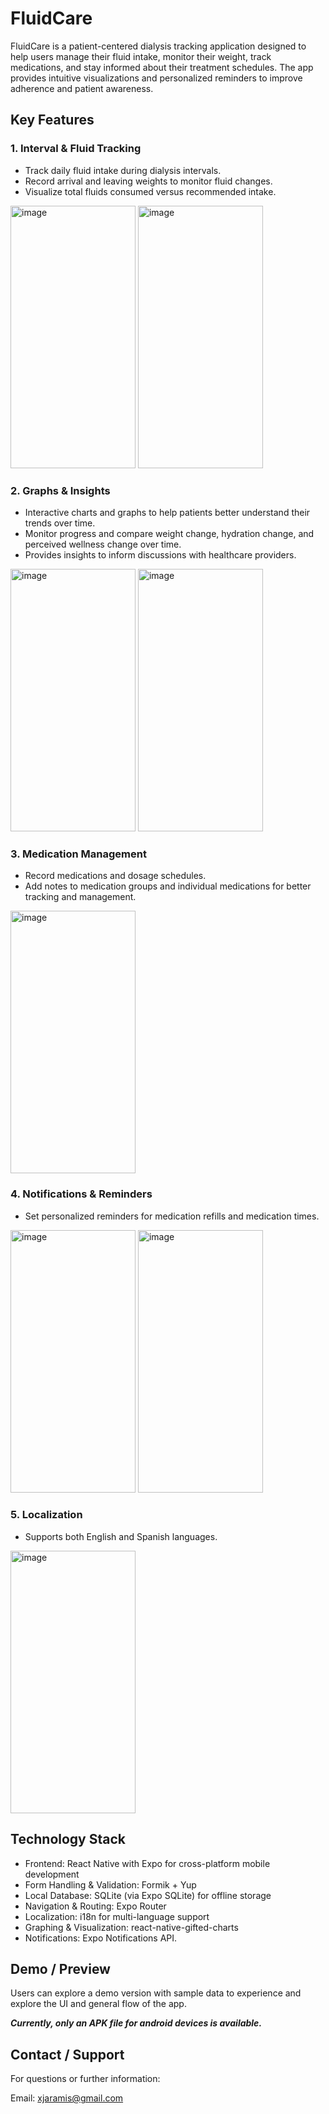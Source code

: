 # FluidCare
FluidCare is a patient-centered dialysis tracking application designed to help users manage their fluid intake, monitor their weight, track medications, and stay informed about 
their treatment schedules. The app provides intuitive visualizations and personalized reminders to improve adherence and patient awareness.

## Key Features
### 1. Interval & Fluid Tracking
  -  Track daily fluid intake during dialysis intervals.
  -  Record arrival and leaving weights to monitor fluid changes.
  -  Visualize total fluids consumed versus recommended intake.
<img width="200" height="420" alt="image" src="https://github.com/user-attachments/assets/b3b1e406-cd12-49e8-8bf6-484ae8b157c8" />
<img width="200" height="420" alt="image" src="https://github.com/user-attachments/assets/1d1569fc-9d1c-469b-a00f-7e36a774dbb9" />

### 2. Graphs & Insights
  -  Interactive charts and graphs to help patients better understand their trends over time.
  -  Monitor progress and compare weight change, hydration change, and perceived wellness change over time.
  -  Provides insights to inform discussions with healthcare providers.
<img width="200" height="420" alt="image" src="https://github.com/user-attachments/assets/40eeccab-e71c-4221-b1de-6527abce6bfd" />
<img width="200" height="420" alt="image" src="https://github.com/user-attachments/assets/7b040cb0-9c59-4a6e-b61b-aad7699c978b" />

### 3. Medication Management
  -  Record medications and dosage schedules.
  -  Add notes to medication groups and individual medications for better tracking and management.
<img width="200" height="420" alt="image" src="https://github.com/user-attachments/assets/b129a685-bb34-4367-9881-c7e6eafbd4ec" />

### 4. Notifications & Reminders
  -  Set personalized reminders for medication refills and medication times.
<img width="200" height="420" alt="image" src="https://github.com/user-attachments/assets/403a2868-2c4b-4f2a-85e9-635f019ee6eb" />
<img width="200" height="420" alt="image" src="https://github.com/user-attachments/assets/315bff1a-156d-4f01-b82a-4dda598babac" />

### 5. Localization
  -  Supports both English and Spanish languages.
<img width="200" height="420" alt="image" src="https://github.com/user-attachments/assets/0fea22ff-fb69-49b8-a114-f52df7fcb20f" />
 
## Technology Stack
- Frontend: React Native with Expo for cross-platform mobile development
- Form Handling & Validation: Formik + Yup
- Local Database: SQLite (via Expo SQLite) for offline storage
- Navigation & Routing: Expo Router
- Localization: i18n for multi-language support
- Graphing & Visualization: react-native-gifted-charts
- Notifications: Expo Notifications API.

## Demo / Preview
Users can explore a demo version with sample data to experience and explore the UI and general flow of the app.

***Currently, only an APK file for android devices is available.***

## Contact / Support
For questions or further information:

Email: <xjaramis@gmail.com>
